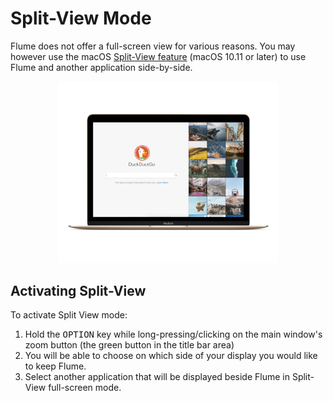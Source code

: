 # Split-View Mode

Flume does not offer a full-screen view for various reasons. You may however use the macOS [Split-View feature](https://support.apple.com/en-us/HT204948) \(macOS 10.11 or later\) to use Flume and another application side-by-side.

<p style="text-align: center; margin-top: 1em;"><img src="/misc/assets/split-view.png" width="70%" height="70%" /> </p> 


## Activating Split-View

To activate Split View mode:

1. Hold the <kbd>OPTION</kbd> key while long-pressing/clicking on the main window's zoom button (the green button in the title bar area)
2. You will be able to choose on which side of your display you would like to keep Flume.
3. Select another application that will be displayed beside Flume in Split-View full-screen mode.

